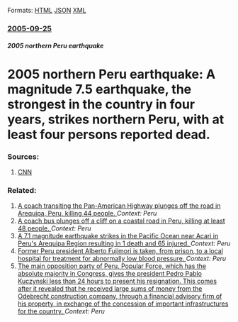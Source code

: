 
Formats: [HTML](/news/2005/09/25/2005-northern-peru-earthquake-a-magnitude-7-5-earthquake-the-strongest-in-the-country-in-four-years-strikes-northern-peru-with-at-least.html)  [JSON](/news/2005/09/25/2005-northern-peru-earthquake-a-magnitude-7-5-earthquake-the-strongest-in-the-country-in-four-years-strikes-northern-peru-with-at-least.json)  [XML](/news/2005/09/25/2005-northern-peru-earthquake-a-magnitude-7-5-earthquake-the-strongest-in-the-country-in-four-years-strikes-northern-peru-with-at-least.xml)  

### [2005-09-25](/news/2005/09/25/index.md)

##### 2005 northern Peru earthquake
#  2005 northern Peru earthquake: A magnitude 7.5 earthquake, the strongest in the country in four years, strikes northern Peru, with at least four persons reported dead. 




### Sources:

1. [CNN](http://www.cnn.com/2005/WORLD/americas/09/26/peru.quake/index.html)

### Related:

1. [A coach transiting the Pan-American Highway plunges off the road in Arequipa, Peru, killing 44 people. ](/news/2018/02/21/a-coach-transiting-the-pan-american-highway-plunges-off-the-road-in-arequipa-peru-killing-44-people.md) _Context: Peru_
2. [A coach bus plunges off a cliff on a coastal road in Peru, killing at least 48 people. ](/news/2018/01/2/a-coach-bus-plunges-off-a-cliff-on-a-coastal-road-in-peru-killing-at-least-48-people.md) _Context: Peru_
3. [A 7.1 magnitude earthquake strikes in the Pacific Ocean near Acari in Peru's Arequipa Region resulting in 1 death and 65 injured. ](/news/2018/01/14/a-7-1-magnitude-earthquake-strikes-in-the-pacific-ocean-near-acara-in-peru-s-arequipa-region-resulting-in-1-death-and-65-injured.md) _Context: Peru_
4. [Former Peru president Alberto Fujimori is taken, from prison, to a local hospital for treatment for abnormally low blood pressure. ](/news/2017/12/23/former-peru-president-alberto-fujimori-is-taken-from-prison-to-a-local-hospital-for-treatment-for-abnormally-low-blood-pressure.md) _Context: Peru_
5. [The main opposition party of Peru, Popular Force, which has the absolute majority in Congress, gives the president Pedro Pablo Kuczynski less than 24 hours to present his resignation. This comes after it revealed that he received large sums of money from the Odebrecht construction company, through a financial advisory firm of his property, in exchange of the concession of important infrastructures for the country. ](/news/2017/12/14/the-main-opposition-party-of-peru-popular-force-which-has-the-absolute-majority-in-congress-gives-the-president-pedro-pablo-kuczynski-les.md) _Context: Peru_

